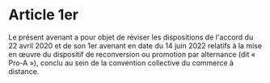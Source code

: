 # Article 1er

  
Le présent avenant a pour objet de réviser les dispositions de l'accord du 22 avril 2020 et de son 1er avenant en date du 14 juin 2022 relatifs à la mise en œuvre du dispositif de reconversion ou promotion par alternance (dit « Pro-A »), conclu au sein de la convention collective du commerce à distance.

